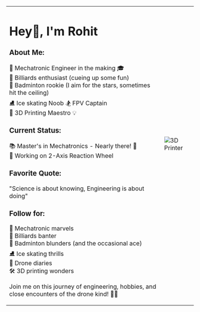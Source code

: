 <table>
<tr>
<td>

# Hey👋, I'm Rohit

### About Me:
🤖 Mechatronic Engineer in the making 🎓  
🎱 Billiards enthusiast (cueing up some fun)  
🏸 Badminton rookie (I aim for the stars, sometimes hit the ceiling)  
⛸️ Ice skating Noob 🏂 FPV Captain  
🤖 3D Printing Maestro 💡  

### Current Status:
📚 Master's in Mechatronics - Nearly there! 🎉  
🛞 Working on 2-Axis Reaction Wheel

### Favorite Quote:
"Science is about knowing, Engineering is about doing"  

### Follow for:
🤖 Mechatronic marvels  
🎱 Billiards banter  
🏸 Badminton blunders (and the occasional ace)  
⛸️ Ice skating thrills  
🚁 Drone diaries  
🛠️ 3D printing wonders  

Join me on this journey of engineering, hobbies, and close encounters of the drone kind! 🚀✨

</td>
<td style="padding-top:0px;">

<img src="https://2018media.idtech.com/2019-07/3d-printer-gif.gif?ad45c453e0" alt="3D Printer" style="margin-top:-50px;"/>

</td>
</tr>
</table>
